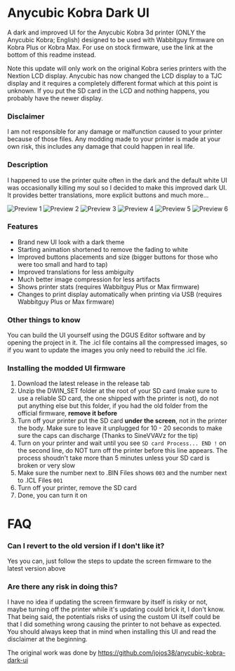 # Anycubic Kobra Dark UI
A dark and improved UI for the Anycubic Kobra 3d printer (ONLY the Anycubic Kobra; English) designed to be used with Wabbitguy firmware on Kobra Plus or Kobra Max. For use on stock firmware, use the link at the bottom of this readme instead.

Note this update will only work on the original Kobra series printers with the Nextion LCD display. Anycubic has now changed the LCD display to a TJC display and it requires a completely different format which at this point is unknown. If you put the SD card in the LCD and nothing happens, you probably have the newer display.

### Disclaimer
I am not responsible for any damage or malfunction caused to your printer because of those files. Any modding made to your printer is made at your own risk, this includes any damage that could happen in real life.

### Description
I happened to use the printer quite often in the dark and the default white UI was occasionally killing my soul so I decided to make this improved dark UI. It provides better translations, more explicit buttons and much more...

![Preview 1](https://i.ibb.co/pRTJzXQ/121.png)
![Preview 2](https://i.ibb.co/fMq9QhM/122.png)
![Preview 3](https://i.ibb.co/zfGxMkp/128.png)
![Preview 4](https://i.ibb.co/XWwMxmf/135.png)
![Preview 5](https://i.ibb.co/txrfPN1/137.png)
![Preview 6](https://i.ibb.co/jvkBcLq/153.png)

### Features
- Brand new UI look with a dark theme
- Starting animation shortened to remove the fading to white
- Improved buttons placements and size (bigger buttons for those who were too small and hard to tap)
- Improved translations for less ambiguity
- Much better image compression for less artifacts
- Shows printer stats (requires Wabbitguy Plus or Max firmware)
- Changes to print display automatically when printing via USB (requires Wabbitguy Plus or Max firmware)


### Other things to know
You can build the UI yourself using the DGUS Editor software and by opening the project in it. The .icl file contains all the compressed images, so if you want to update the images you only need to rebuild the .icl file.

 ### Installing the modded UI firmware
 1. Download the latest release in the release tab
 2. Unzip the DWIN_SET folder at the root of your SD card (make sure to use a reliable SD card, the one shipped with the printer is not), do not put anything else but this folder, if you had the old folder from the official firmware, **remove it before**
 3. Turn off your printer put the SD card **under the screen**, not in the printer the body. Make sure to leave it unplugged for 10 - 20 seconds to make sure the caps can discharge (Thanks to SineVVAVz for the tip)
 4. Turn on your printer and wait until you see `SD card Process... END !` on the second line, do NOT turn off the printer before this line appears. The process shoudn't take more than 5 minutes unless your SD card is broken or very slow
 5. Make sure the number next to .BIN Files shows `003` and the number next to .ICL Files `001`
 6. Turn off your printer, remove the SD card
 7. Done, you can turn it on
 
 # FAQ
 ### Can I revert to the old version if I don't like it?
 Yes you can, just follow the steps to update the screen firmware to the latest version above
 
 ### Are there any risk in doing this?
 I have no idea if updating the screen firmware by itself is risky or not, maybe turning off the printer while it's updating could brick it, I don't know.
 That being said, the potentials risks of using the custom UI itself could be that I did something wrong causing the printer to not behave as expected. You should always keep that in mind when installing this UI and read the disclaimer at the beginning.
 
 The original work was done by https://github.com/jojos38/anycubic-kobra-dark-ui
